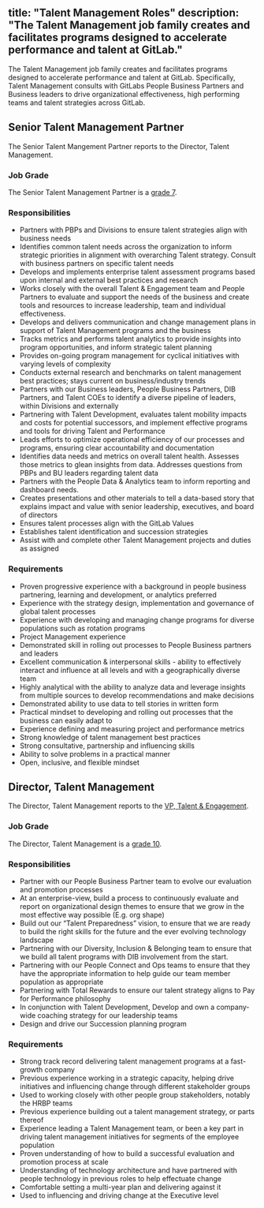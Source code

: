 
title: "Talent Management Roles"
description: "The Talent Management job family creates and facilitates programs designed to accelerate performance and talent at GitLab." 
---

The Talent Management job family creates and facilitates programs designed to accelerate performance and talent at GitLab. Specifically, Talent Management consults with GitLabs People Business Partners and Business leaders to drive organizational effectiveness, high performing teams and talent strategies across GitLab.


## Senior Talent Management Partner

The Senior Talent Mangement Partner reports to the Director, Talent Management.

### Job Grade

The Senior Talent Management Partner is a [grade 7](/handbook/total-rewards/compensation/compensation-calculator/#gitlab-job-grades).

### Responsibilities

- Partners with PBPs and Divisions to ensure talent strategies align with business needs
- Identifies common talent needs across the organization to inform strategic priorities in alignment with overarching Talent strategy. Consult with business partners on specific talent needs
- Develops and implements enterprise talent assessment programs based upon internal and external best practices and research
- Works closely with the overall Talent & Engagement team and People Partners to evaluate and support the needs of the business and create tools and resources to increase leadership, team and individual effectiveness.
- Develops and delivers communication and change management plans in support of Talent Management programs and the business
- Tracks metrics and performs talent analytics to provide insights into program opportunities, and inform strategic talent planning
- Provides on-going program management for cyclical initiatives with varying levels of complexity
- Conducts external research and benchmarks on talent management best practices; stays current on business/industry trends
- Partners with our Business leaders, People Business Partners, DIB Partners, and Talent COEs to identify a diverse pipeline of leaders, within Divisions and externally
- Partnering with Talent Development, evaluates talent mobility impacts and costs for potential successors, and implement effective programs and tools for driving Talent and Performance
- Leads efforts to optimize operational efficiency of our processes and programs, ensuring clear accountability and documentation
- Identifies data needs and metrics on overall talent health. Assesses those metrics to glean insights from data. Addresses questions from PBPs and BU leaders regarding talent data
- Partners with the People Data & Analytics team to inform reporting and dashboard needs.
- Creates presentations and other materials to tell a data-based story that explains impact and value with senior leadership, executives, and board of directors
- Ensures talent processes align with the GitLab Values 
- Establishes talent identification and succession strategies
- Assist with and complete other Talent Management projects and duties as assigned

### Requirements

- Proven progressive experience with a background in people business partnering, learning and development, or analytics preferred 
- Experience with the strategy design, implementation and governance of global talent processes
- Experience with developing and managing change programs for diverse populations such as rotation programs
- Project Management experience
- Demonstrated skill in rolling out processes to People Business partners and leaders
- Excellent communication & interpersonal skills - ability to effectively interact and influence at all levels and with a geographically diverse team
- Highly analytical with the ability to analyze data and leverage insights from multiple sources to develop recommendations and make decisions
- Demonstrated ability to use data to tell stories in written form 
- Practical mindset to developing and rolling out processes that the business can easily adapt to
- Experience defining and measuring project and performance metrics
- Strong knowledge of talent management best practices
- Strong consultative, partnership and influencing skills
- Ability to solve problems in a practical manner
- Open, inclusive, and flexible mindset



## Director, Talent Management

The Director, Talent Management reports to the [VP, Talent & Engagement](/job-families/people-group/talent-acquisition-leadership/).

### Job Grade

The Director, Talent Management is a [grade 10](/handbook/total-rewards/compensation/compensation-calculator/#gitlab-job-grades).

### Responsibilities

- Partner with our People Business Partner team to evolve our evaluation and promotion processes
- At an enterprise-view, build a process to continuously evaluate and report on organizational design themes to ensure that we grow in the most effective way possible (E.g. org shape)
- Build out our “Talent Preparedness” vision, to ensure that we are ready to build the right skills for the future and the ever evolving technology landscape
- Partnering with our Diversity, Inclusion & Belonging team to ensure that we build all talent programs with DIB involvement from the start.
- Partnering with our People Connect and Ops teams to ensure that they have the appropriate information to help guide our team member population as appropriate
- Partnering with Total Rewards to ensure our talent strategy aligns to Pay for Performance philosophy
- In conjunction with Talent Development, Develop and own a company-wide coaching strategy for our leadership teams
- Design and drive our Succession planning program

### Requirements

- Strong track record delivering talent management programs at a fast-growth company
- Previous experience working in a strategic capacity, helping drive initiatives and influencing change through different stakeholder groups
- Used to working closely with other people group stakeholders, notably the HRBP teams
- Previous experience building out a talent management strategy, or parts thereof
- Experience leading a Talent Management team, or been a key part in driving talent management initiatives for segments of the employee population
- Proven understanding of how to build a successful evaluation and promotion process at scale
- Understanding of technology architecture and have partnered with people technology in previous roles to help effectuate change
- Comfortable setting a multi-year plan and delivering against it
- Used to influencing and driving change at the Executive level